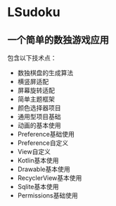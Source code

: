 # LSudoku
一个简单的数独游戏应用
---------------
包含以下技术点：
* 数独棋盘的生成算法
* 横竖屏适配
* 屏幕旋转适配
* 简单主题框架
* 颜色选择器项目
* 通用型项目基础
* 动画的基本使用
* Preference基础使用
* Preference自定义
* View自定义
* Kotlin基本使用
* Drawable基本使用
* RecyclerView基本使用
* Sqlite基本使用
* Permissions基础使用

